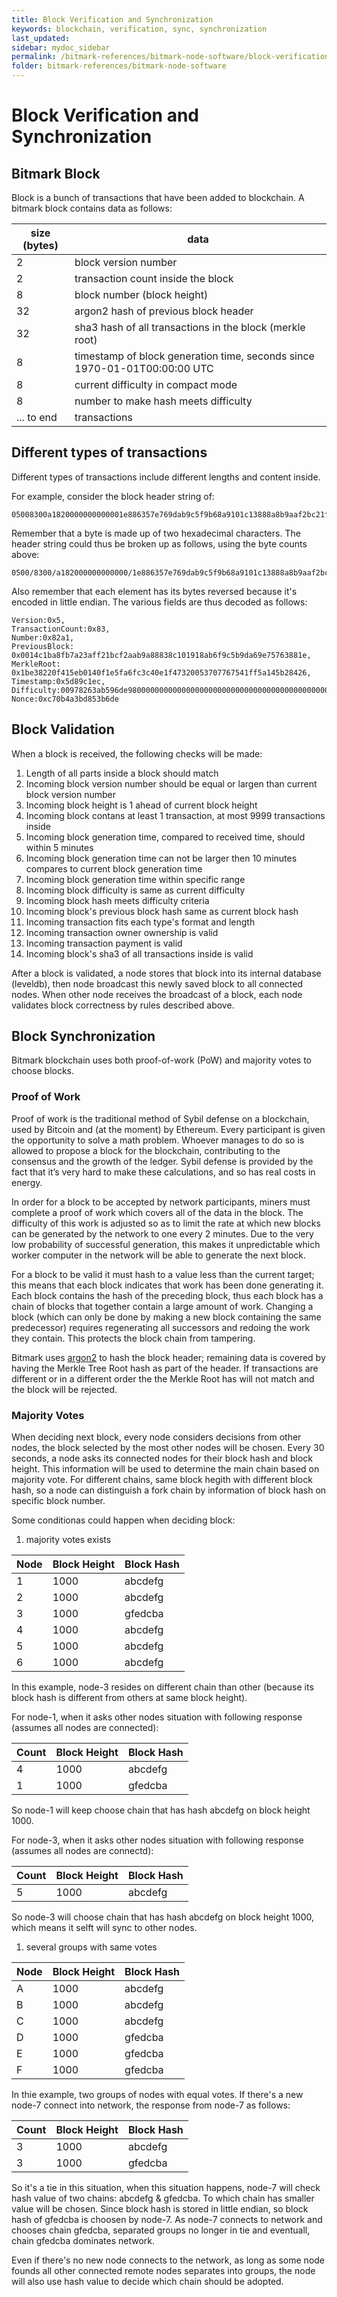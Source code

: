 ```yaml
---
title: Block Verification and Synchronization
keywords: blockchain, verification, sync, synchronization
last_updated: 
sidebar: mydoc_sidebar
permalink: /bitmark-references/bitmark-node-software/block-verification-and-synchronization
folder: bitmark-references/bitmark-node-software
---
```


# Block Verification and Synchronization

## Bitmark Block

Block is a bunch of transactions that have been added to blockchain. A bitmark block contains data as follows:

|  size (bytes)   | data                                                                      |
| --------------- | ------------------------------------------------------------------------- |
|   2             | block version number                                                      |
|   2             | transaction count inside the block                                        |
|   8             | block number (block height)                                               |
|  32             | argon2 hash of previous block header                                      |
|  32             | sha3 hash of all transactions in the block (merkle root)                  |
|   8             | timestamp of block generation time, seconds since 1970-01-01T00:00:00 UTC |
|   8             | current difficulty in compact mode                                        |
|   8             | number to make hash meets difficulty                                      |
|   ... to end    | transactions                                                              |


## Different types of transactions

Different types of transactions include different lengths and content inside.

For example, consider the block header string of:

```
05008300a1820000000000001e886357e769dab9c5f9b68a9101c13888a8b9aaf2bc21ff3aa2b78fbac114002684b245a1f51f54677770530032471f0ec4c36ffae5f14001eb15f42082e31becc1895d00000000d3dbb256c7042f00deb653d83b4a0bc7
```

Remember that a byte is made up of two hexadecimal characters. The header string could thus be broken up as follows, using the byte counts above:

```
0500/8300/a182000000000000/1e886357e769dab9c5f9b68a9101c13888a8b9aaf2bc21ff3aa2b78fbac11400/2684b245a1f51f54677770530032471f0ec4c36ffae5f14001eb15f42082e31b/ecc1895d00000000/d3dbb256c7042f00/deb653d83b4a0bc7
```

Also remember that each element has its bytes reversed because it's encoded in little endian. The various fields are thus decoded as follows:

```
Version:0x5,
TransactionCount:0x83,
Number:0x82a1,
PreviousBlock: 0x0014c1ba8fb7a23aff21bcf2aab9a88838c101918ab6f9c5b9da69e75763881e,
MerkleRoot: 0x1be38220f415eb0140f1e5fa6fc3c40e1f47320053707767541ff5a145b28426,
Timestamp:0x5d89c1ec,
Difficulty:00978263ab596de9800000000000000000000000000000000000000000000000,
Nonce:0xc70b4a3bd853b6de
```

## Block Validation

When a block is received, the following checks will be made:

1. Length of all parts inside a block should match
1. Incoming block version number should be equal or largen than current block version number
1. Incoming block height is 1 ahead of current block height
1. Incoming block contans at least 1 transaction, at most 9999 transactions inside
1. Incoming block generation time, compared to received time, should within 5 minutes
1. Incoming block generation time can not be larger then 10 minutes compares to current block generation time
1. Incoming block generation time within specific range
1. Incoming block difficulty is same as current difficulty
1. Incoming block hash meets difficulty criteria
1. Incoming block's previous block hash same as current block hash
1. Incoming transaction fits each type's format and length
1. Incoming transaction owner ownership is valid
1. Incoming transaction payment is valid
1. Incoming block's sha3 of all transactions inside is valid

After a block is validated, a node stores that block into its internal
database (leveldb), then node broadcast this newly saved block to all connected
nodes. When other node receives the broadcast of a block, each node
validates block correctness by rules described above.

## Block Synchronization

Bitmark blockchain uses both proof-of-work (PoW) and majority votes to
choose blocks.

### Proof of Work

Proof of work is the traditional method of Sybil defense on a blockchain, used by Bitcoin and (at the moment) by Ethereum. Every participant is given the opportunity to solve a math problem. Whoever manages to do so is allowed to propose a block for the blockchain, contributing to the consensus and the growth of the ledger. Sybil defense is provided by the fact that it’s very hard to make these calculations, and so has real costs in energy.

In order for a block to be accepted by network participants, miners must complete a proof of work which covers all of the data in the block. The difficulty of this work is adjusted so as to limit the rate at which new blocks can be generated by the network to one every 2 minutes. Due to the very low probability of successful generation, this makes it unpredictable which worker computer in the network will be able to generate the next block.

For a block to be valid it must hash to a value less than the current target; this means that each block indicates that work has been done generating it. Each block contains the hash of the preceding block, thus each block has a chain of blocks that together contain a large amount of work. Changing a block (which can only be done by making a new block containing the same predecessor) requires regenerating all successors and redoing the work they contain. This protects the block chain from tampering.

Bitmark uses [argon2](https://en.wikipedia.org/wiki/Argon2) to hash the block header; remaining data is covered by having the Merkle Tree Root hash as part of the header. If transactions are different or in a different order the the Merkle Root has will not match and the block will be rejected.

### Majority Votes

When deciding next block, every node considers decisions from other nodes, the block selected by the most other nodes will be chosen. Every 30 seconds, a node asks its connected nodes for their block hash and block height. This information will be used to determine the main chain based on majority vote. For different chains, same block hegith with different block hash, so a node can distinguish a fork chain by information of block hash on specific block number.

Some conditionas could happen when deciding block:

1. majority votes exists

| Node   | Block Height   | Block Hash | 
| ------ | -------------- | ---------- |
| 1      | 1000           | abcdefg    |
| 2      | 1000           | abcdefg    |
| 3      | 1000           | gfedcba    |
| 4      | 1000           | abcdefg    |
| 5      | 1000           | abcdefg    |
| 6      | 1000           | abcdefg    |

In this example, node-3 resides on different chain than other (because
its block hash is different from others at same block height).

For node-1, when it asks other nodes situation with following response
(assumes all nodes are connected):

|  Count  |  Block Height  |  Block Hash  |
| ------- | -------------- | ------------ |
|  4      |  1000          |  abcdefg     |
|  1      |  1000          |  gfedcba     |

So node-1 will keep choose chain that has hash abcdefg on block
height 1000.

For node-3, when it asks other nodes situation with following response
(assumes all nodes are connectd):

|  Count  |  Block Height  |  Block Hash  |
| ------- | -------------- | ------------ |
|  5      |  1000          |  abcdefg     |

So node-3 will choose chain that has hash abcdefg on block height
1000, which means it selft will sync to other nodes.

1. several groups with same votes

|  Node  |  Block Height  |  Block Hash  |
| ------ | -------------- | ------------ |
|  A     |  1000          |  abcdefg     |
|  B     |  1000          |  abcdefg     |
|  C     |  1000          |  abcdefg     |
|  D     |  1000          |  gfedcba     |
|  E     |  1000          |  gfedcba     |
|  F     |  1000          |  gfedcba     |

In thie example, two groups of nodes with equal votes. If there's a
new node-7 connect into network, the response from node-7 as follows:


|  Count  |  Block Height  |  Block Hash  |
| ------- | -------------- | ------------ |
|  3      |  1000          |  abcdefg     |
|  3      |  1000          |  gfedcba     |

So it's a tie in this situation, when this situation happens, node-7 will
check hash value of two chains: abcdefg & gfedcba. To which chain
has smaller value will be chosen. Since block hash is stored in little
endian, so block hash of gfedcba is choosen by node-7. As node-7
connects to network and chooses chain gfedcba, separated groups no
longer in tie and eventuall, chain gfedcba dominates network.

Even if there's no new node connects to the network, as long as some
node founds all other connected remote nodes separates into groups,
the node will also use hash value to decide which chain should be
adopted.
